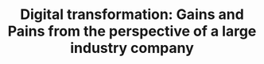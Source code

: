---
title: "Digital transformation: Gains and Pains from the perspective of a large industry company"
speaker:
    name: Dirk Slama
    job-title: Chief Alliance Officer of Bosch Software Innovations
    bio: >
        As Chief Alliance Officer of Bosch Software Innovations, Dirk is representing Bosch in the Steering
        Committee of the Industrial Internet Consortium (IIC) and is active in the Industry 4.0 community. Dirk
        has over 20 years experience in very large-scale distributed application projects and system
        integration, including SOA, BPM, M2M and IoT. His international work experience includes projects for
        Lufthansa Systems, Boeing, AT&amp;T, NTT DoCoMo, HBOS and others. Dirk is a frequent speaker at
        conferences, as well as co-author of four successful books, including “Enterprise IoT”
        (www.enterprise-iot.org). As Conference Chair of the Bosch ConnectedWorld, Dirk helps shaping the
        IoT strategy of Bosch. He holds an MBA from IMD Lausanne as well as a Diploma Degree in
        Computer Science from TU Berlin.
image:
    path: /assets/images/speakers/keynotes/bkk19/dirk-slama.jpg
    featured: true
event: BKK19
# slot:
#     day: Monday
description: >
    Everybody wants to be digital. But getting there can be an interesting journey, especially for an industrial company with few digital roots.

    How do cultural change, business model innovation, new (and old) technologies and open source play together in such an environment?

    And how are industry alliances and communities fitting in with this? Some tales from the coal face will be shared to illustrate this.
---